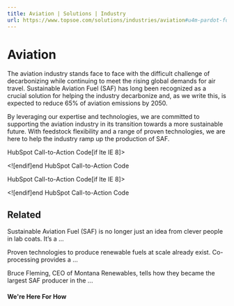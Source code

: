 ```yaml
---
title: Aviation | Solutions | Industry
url: https://www.topsoe.com/solutions/industries/aviation#u4m-pardot-form
---
```


# Aviation

The aviation industry stands face to face with the difficult challenge of decarbonizing while continuing to meet the rising global demands for air travel. Sustainable Aviation Fuel (SAF) has long been recognized as a crucial solution for helping the industry decarbonize and, as we write this, is expected to reduce 65% of aviation emissions by 2050.

By leveraging our expertise and technologies, we are committed to supporting the aviation industry in its transition towards a more sustainable future. With feedstock flexibility and a range of proven technologies, we are here to help the industry ramp up the production of SAF.

HubSpot Call-to-Action Code[if lte IE 8]><div id="hs-cta-ie-element"></div><![endif][](https://cta-redirect.hubspot.com/cta/redirect/2115834/9eb69bee-d9a9-4f8b-8016-42ef083a7135)end HubSpot Call-to-Action Code

HubSpot Call-to-Action Code[if lte IE 8]><div id="hs-cta-ie-element"></div><![endif][](https://cta-redirect.hubspot.com/cta/redirect/2115834/40c80543-af63-4ce7-866c-99165cc2e125)end HubSpot Call-to-Action Code

## Related

Sustainable Aviation Fuel (SAF) is no longer just an idea from clever people in lab coats. It’s a ...

Proven technologies to produce renewable fuels at scale already exist. Co-processing provides a ...

Bruce Fleming, CEO of Montana Renewables, tells how they became the largest SAF producer in the ...

#### We're Here For How